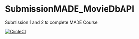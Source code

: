 # SubmissionMADE_MovieDbAPI
Submission 1 and 2 to complete MADE Course

[![CircleCI](https://dl.circleci.com/status-badge/img/gh/ZenMachi/Submission1_MovieDbAPI/tree/master.svg?style=shield)](https://dl.circleci.com/status-badge/redirect/gh/ZenMachi/Submission1_MovieDbAPI/tree/master)
